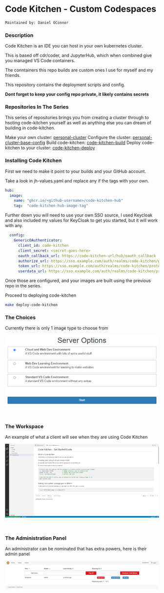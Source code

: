 # Code Kitchen - Custom Codespaces

```bash
Maintained by: Daniel OConnor
```

### Description

Code Kitchen is an IDE you can host in your own kubernetes cluster. 

This is based off cdr/coder, and JupyterHub, which when combined give you managed VS Code containers.

The conntainers this repo builds are custom ones I use for myself and my friends.

This repository contains the deployment scripts and config.

<b>Dont forget to keep your config repo private, it likely contains secrets</b>


### Repositories In The Series

This series of repositories brings you from creating a cluster through to hsoting code-kitchen yourself as well as anything else you can dream of building in code-kitchen.

Make your own cluster: [personal-cluster](https://github.com/FoodyFood/personal-cluster)
Configure the cluster: [personal-cluster-base-config](https://github.com/FoodyFood/personal-cluster-base-config)
Build code-kitchen: [code-kitchen-build](https://github.com/FoodyFood/code-kitchen-build)
Deploy code-kitchen to your cluster: [code-kitchen-deploy](https://github.com/FoodyFood/code-kitchen-deploy)


### Installing Code Kitchen

First we need to make it point to your builds and your GitHub account.

Take a look in jh-values.yaml and replace any if the <github-username> tags with your own.

```yaml
hub:
  image:
    name: "ghcr.io/<github-username>/code-kitchen-hub"
    tag:  "code-kitchen-hub-image-tag"
```

Further down you will need to use your own SSO source, I used Keycloak and also included my values for KeyCloak to get you started, but it will work with any.

```yaml
  config:
    GenericOAuthenticator:
      client_id: code-kitchen
      client_secret: <secret-goes-here>
      oauth_callback_url: https://code-kitchen-url/hub/oauth_callback
      authorize_url: https://sso.example.com/auth/realms/code-kitchen/protocol/openid-connect/auth
      token_url: https://sso.example.com/auth/realms/code-kitchen/protocol/openid-connect/token
      userdata_url: https://sso.example.com/auth/realms/code-kitchen/protocol/openid-connect/userinfo
```

Once those are configured, and your images are built using the previous repo in the series.

Proceed to deploying code-kitchen 

```bash
make deploy-code-kitchen
```

### The Choices
Currently there is only 1 image type to choose from

![server-options](docs/server-options.PNG)

<br>

### The Workspace
An example of what a client will see when they are using Code Kitchen

![coder](docs/workspace.PNG)

<br>

### The Administration Panel
An administrator can be nominated that has extra powers, here is their admin panel

![code-kitchen-admin-area](docs/admin-area.PNG)

<br>
